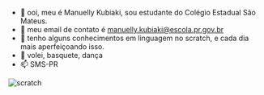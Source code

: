- 👋 ooi, meu é Manuelly Kubiaki, sou estudante do Colégio Estadual São Mateus.
- 👀 meu email de contato é manuelly.kubiaki@escola.pr.gov.br
- 🌱 tenho alguns conhecimentos em linguagem no scratch, e cada dia mais aperfeiçoando isso.
- 💞️ volei, basquete, dança 
- 📫 SMS-PR

![scratch](https://img.shields.io/badge/Scratch-4D97FF?style=for-the-badge&logo=Scratch&logoColor=white)
